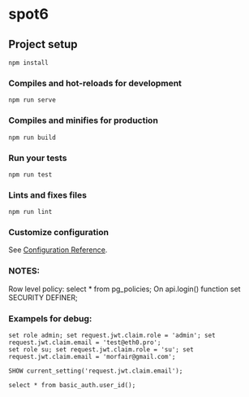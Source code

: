 # spot6

## Project setup
```
npm install
```

### Compiles and hot-reloads for development
```
npm run serve
```

### Compiles and minifies for production
```
npm run build
```

### Run your tests
```
npm run test
```

### Lints and fixes files
```
npm run lint
```

### Customize configuration
See [Configuration Reference](https://cli.vuejs.org/config/).


### NOTES:
Row level policy: select * from pg_policies;
On api.login() function set SECURITY DEFINER;

### Exampels for debug:
```
set role admin; set request.jwt.claim.role = 'admin'; set request.jwt.claim.email = 'test@eth0.pro';
set role su; set request.jwt.claim.role = 'su'; set request.jwt.claim.email = 'morfair@gmail.com';
```
```
SHOW current_setting('request.jwt.claim.email');
```
```
select * from basic_auth.user_id();
```